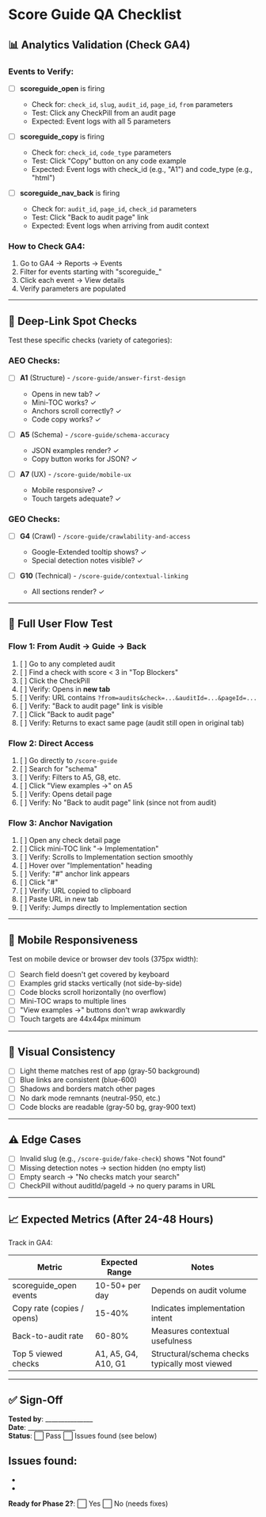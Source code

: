 # Score Guide QA Checklist

## 📊 Analytics Validation (Check GA4)

### Events to Verify:
- [ ] **scoreguide_open** is firing
  - Check for: `check_id`, `slug`, `audit_id`, `page_id`, `from` parameters
  - Test: Click any CheckPill from an audit page
  - Expected: Event logs with all 5 parameters

- [ ] **scoreguide_copy** is firing  
  - Check for: `check_id`, `code_type` parameters
  - Test: Click "Copy" button on any code example
  - Expected: Event logs with check_id (e.g., "A1") and code_type (e.g., "html")

- [ ] **scoreguide_nav_back** is firing
  - Check for: `audit_id`, `page_id`, `check_id` parameters
  - Test: Click "Back to audit page" link
  - Expected: Event logs when arriving from audit context

### How to Check GA4:
1. Go to GA4 → Reports → Events
2. Filter for events starting with "scoreguide_"
3. Click each event → View details
4. Verify parameters are populated

---

## 🔗 Deep-Link Spot Checks

Test these specific checks (variety of categories):

### AEO Checks:
- [ ] **A1** (Structure) - `/score-guide/answer-first-design`
  - Opens in new tab? ✓
  - Mini-TOC works? ✓
  - Anchors scroll correctly? ✓
  - Code copy works? ✓

- [ ] **A5** (Schema) - `/score-guide/schema-accuracy`
  - JSON examples render? ✓
  - Copy button works for JSON? ✓

- [ ] **A7** (UX) - `/score-guide/mobile-ux`
  - Mobile responsive? ✓
  - Touch targets adequate? ✓

### GEO Checks:
- [ ] **G4** (Crawl) - `/score-guide/crawlability-and-access`
  - Google-Extended tooltip shows? ✓
  - Special detection notes visible? ✓

- [ ] **G10** (Technical) - `/score-guide/contextual-linking`
  - All sections render? ✓

---

## 🔄 Full User Flow Test

### Flow 1: From Audit → Guide → Back
1. [ ] Go to any completed audit
2. [ ] Find a check with score < 3 in "Top Blockers"
3. [ ] Click the CheckPill
4. [ ] Verify: Opens in **new tab**
5. [ ] Verify: URL contains `?from=audits&check=...&auditId=...&pageId=...`
6. [ ] Verify: "Back to audit page" link is visible
7. [ ] Click "Back to audit page"
8. [ ] Verify: Returns to exact same page (audit still open in original tab)

### Flow 2: Direct Access
1. [ ] Go directly to `/score-guide`
2. [ ] Search for "schema"
3. [ ] Verify: Filters to A5, G8, etc.
4. [ ] Click "View examples →" on A5
5. [ ] Verify: Opens detail page
6. [ ] Verify: No "Back to audit page" link (since not from audit)

### Flow 3: Anchor Navigation
1. [ ] Open any check detail page
2. [ ] Click mini-TOC link "→ Implementation"
3. [ ] Verify: Scrolls to Implementation section smoothly
4. [ ] Hover over "Implementation" heading
5. [ ] Verify: "#" anchor link appears
6. [ ] Click "#"
7. [ ] Verify: URL copied to clipboard
8. [ ] Paste URL in new tab
9. [ ] Verify: Jumps directly to Implementation section

---

## 📱 Mobile Responsiveness

Test on mobile device or browser dev tools (375px width):

- [ ] Search field doesn't get covered by keyboard
- [ ] Examples grid stacks vertically (not side-by-side)
- [ ] Code blocks scroll horizontally (no overflow)
- [ ] Mini-TOC wraps to multiple lines
- [ ] "View examples →" buttons don't wrap awkwardly
- [ ] Touch targets are 44x44px minimum

---

## 🎨 Visual Consistency

- [ ] Light theme matches rest of app (gray-50 background)
- [ ] Blue links are consistent (blue-600)
- [ ] Shadows and borders match other pages
- [ ] No dark mode remnants (neutral-950, etc.)
- [ ] Code blocks are readable (gray-50 bg, gray-900 text)

---

## ⚠️ Edge Cases

- [ ] Invalid slug (e.g., `/score-guide/fake-check`) shows "Not found"
- [ ] Missing detection notes → section hidden (no empty list)
- [ ] Empty search → "No checks match your search"
- [ ] CheckPill without auditId/pageId → no query params in URL

---

## 📈 Expected Metrics (After 24-48 Hours)

Track in GA4:

| Metric | Expected Range | Notes |
|--------|---------------|-------|
| scoreguide_open events | 10-50+ per day | Depends on audit volume |
| Copy rate (copies / opens) | 15-40% | Indicates implementation intent |
| Back-to-audit rate | 60-80% | Measures contextual usefulness |
| Top 5 viewed checks | A1, A5, G4, A10, G1 | Structural/schema checks typically most viewed |

---

## ✅ Sign-Off

**Tested by**: _______________  
**Date**: _______________  
**Status**: ⬜ Pass  ⬜ Issues found (see below)  

**Issues found**:
- 
- 
- 

**Ready for Phase 2?**: ⬜ Yes  ⬜ No (needs fixes)

